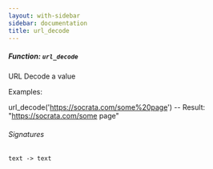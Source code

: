 ```yaml
---
layout: with-sidebar
sidebar: documentation
title: url_decode
---
```


##### Function: `url_decode`
URL Decode a value

Examples:

  url_decode('https://socrata.com/some%20page')
  -- Result: "https://socrata.com/some page"

###### Signatures
    text -> text

